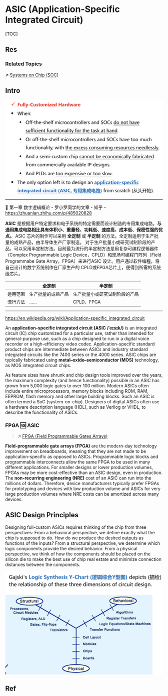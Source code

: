# ASIC (Application-Specific Integrated Circuit)

[TOC]



## Res
### Related Topics
↗ [Systems on Chip (SOC)](../../../../../🔑%20CS%20Core/👷🏾‍♂️%20Computer%20(Host)%20System/Computer%20Architecture/Computer%20Microarchitectures%20(Computer%20Organization)%20&%20von%20Neumann%20Model/Systems%20on%20Chip%20(SOC).md)



## Intro
![](../../../../../../Assets/Pics/Screenshot%202023-06-24%20at%204.10.35%20PM.png)


---
 🔗 第一章 数字逻辑概论 - 罗小罗同学的文章 - 知乎 - https://zhuanlan.zhihu.com/p/485020828

**ASIC** 是根据用户特定要求和电子系统的特定需要而设计制造的专用集成电路。**与通用集成电路相比具有体积小、重量轻、功耗低、速度高、成本低、保密性强的优点。** ASIC 芯片的制作可以采用 **全定制** 或 **半定制** 的方法。全定制适用于生产批量的成熟产品，由半导体生产厂家制造。 对于生产批量小或研究试制阶段的产品，可以采用半定制方法。目前最为流行的半定制方法是用复杂可编程逻辑器件（Complex Programmable Logic Device，CPLD）和现场可编程门阵列（Field Programmabe Gate Array，FPGA）来进行ASIC 设计。用户通过软件编程，将自己设计的数字系统制作在厂家生产的 CPLD或FPGA芯片上，便得到所需的系统级芯片。

|      | 全定制       | 半定制             |
| ---- | --------- | --------------- |
| 适用范围 | 生产批量的成熟产品 | 生产批量小或研究试制阶段的产品 |
| 流行方法 | ……        | CPLD、FPGA       |


---
https://en.wikipedia.org/wiki/Application-specific_integrated_circuit

An **application-specific integrated circuit (ASIC /ˈeɪsɪk/)** is an integrated circuit (IC) chip customized for a particular use, rather than intended for general-purpose use, such as a chip designed to run in a digital voice recorder or a high-efficiency video codec. Application-specific standard product chips are intermediate between ASICs and industry standard integrated circuits like the 7400 series or the 4000 series. ASIC chips are typically fabricated using **metal–oxide–semiconductor (MOS)** technology, as MOS integrated circuit chips.

As feature sizes have shrunk and chip design tools improved over the years, the maximum complexity (and hence functionality) possible in an ASIC has grown from 5,000 logic gates to over 100 million. Modern ASICs often include entire microprocessors, memory blocks including ROM, RAM, EEPROM, flash memory and other large building blocks. Such an ASIC is often termed a SoC (system-on-chip). Designers of digital ASICs often use a hardware description language (HDL), such as Verilog or VHDL, to describe the functionality of ASICs.


### FPGA 🆚 ASIC
> ↗ [FPGA (Field Programmable Gates Arrays)](../Configurable%20Processors%20(PLDs,%20Programmable%20Logic%20Devices)/FPGA%20(Field%20Programmable%20Gates%20Arrays).md)

**Field-programmable gate arrays (FPGA)** are the modern-day technology improvement on breadboards, meaning that they are not made to be application-specific as opposed to ASICs. Programmable logic blocks and programmable interconnects allow the same FPGA to be used in many different applications. For smaller designs or lower production volumes, FPGAs may be more cost-effective than an ASIC design, even in production. The **non-recurring engineering (NRE)** cost of an ASIC can run into the millions of dollars. Therefore, device manufacturers typically prefer FPGAs for prototyping and devices with low production volume and ASICs for very large production volumes where NRE costs can be amortized across many devices.



## ASIC Design Principles
Designing full-custom ASICs requires thinking of the chip from three perspectives: From a behavioral perspective, we define exactly what the chip is supposed to do. How do we produce the desired outputs as functions of the inputs? From a structural perspective, we determine which logic components provide the desired behavior. From a physical perspective, we think of how the components should be placed on the silicon die to make the best use of chip real estate and minimize connection distances between the components.

![](../../../../../../Assets/Pics/Screenshot%202023-06-24%20at%204.13.15%20PM.png)



## Ref

